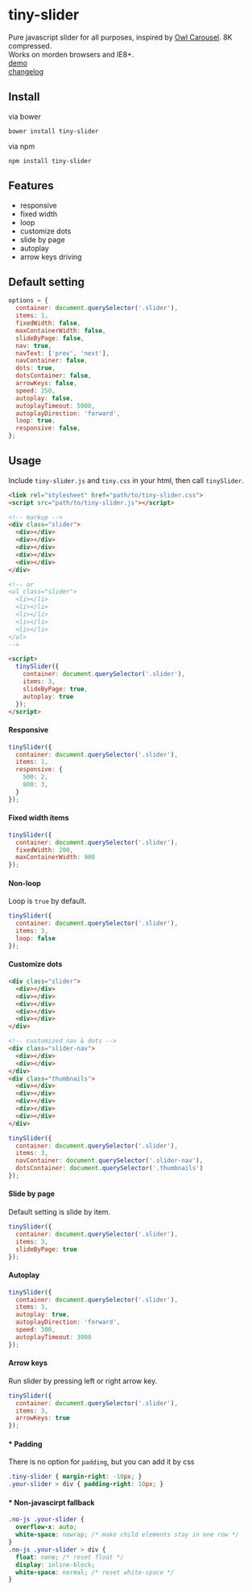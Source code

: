 # tiny-slider
Pure javascript slider for all purposes, inspired by [Owl Carousel](http://owlcarousel.owlgraphic.com/). 8K compressed.    
Works on morden browsers and IE8+.   
[demo](http://creatiointl.org/gallery/william/tiny-slider/demo/)   
[changelog](https://github.com/ganlanyuan/tiny-slider/blob/master/changelog.md)  

## Install
via bower
```
bower install tiny-slider
```
via npm
```
npm install tiny-slider
```
## Features
+ responsive
+ fixed width
+ loop
+ customize dots
+ slide by page
+ autoplay
+ arrow keys driving

## Default setting
```javascript
options = {
  container: document.querySelector('.slider'),
  items: 1,
  fixedWidth: false,
  maxContainerWidth: false,
  slideByPage: false,
  nav: true,
  navText: ['prev', 'next'],
  navContainer: false,
  dots: true,
  dotsContainer: false,
  arrowKeys: false,
  speed: 250,
  autoplay: false,
  autoplayTimeout: 5000,
  autoplayDirection: 'forward',
  loop: true,
  responsive: false,
};
```
## Usage
Include `tiny-slider.js` and `tiny.css` in your html, then call `tinySlider`.
```html
<link rel="stylesheet" href="path/to/tiny-slider.css">
<script src="path/to/tiny-slider.js"></script>

<!-- markup -->
<div class="slider">
  <div></div>
  <div></div>
  <div></div>
  <div></div>
  <div></div>
</div>

<!-- or 
<ul class="slider">
  <li></li>
  <li></li>
  <li></li>
  <li></li>
  <li></li>
</ul> 
-->

<script>
  tinySlider({
    container: document.querySelector('.slider'),
    items: 3,
    slideByPage: true,
    autoplay: true
  });
</script>
```
#### Responsive
```javascript
tinySlider({
  container: document.querySelector('.slider'),
  items: 1,
  responsive: {
    500: 2,
    800: 3,
  }
});
```

#### Fixed width items
```javascript
tinySlider({
  container: document.querySelector('.slider'),
  fixedWidth: 200,
  maxContainerWidth: 900
});
```

#### Non-loop
Loop is `true` by default.
```javascript
tinySlider({
  container: document.querySelector('.slider'),
  items: 3,
  loop: false
});
```
#### Customize dots
```html
<div class="slider">
  <div></div>
  <div></div>
  <div></div>
  <div></div>
  <div></div>
</div>

<!-- customized nav & dots -->
<div class="slider-nav">
  <div></div>
  <div></div>
</div>
<div class="thumbnails">
  <div></div>
  <div></div>
  <div></div>
  <div></div>
  <div></div>
</div>
```
```javascript
tinySlider({
  container: document.querySelector('.slider'),
  items: 3,
  navContainer: document.querySelector('.slider-nav'),
  dotsContainer: document.querySelector('.thumbnails')
});
```

#### Slide by page
Default setting is slide by item.
```javascript
tinySlider({
  container: document.querySelector('.slider'),
  items: 3,
  slideByPage: true
});
```

#### Autoplay
```javascript
tinySlider({
  container: document.querySelector('.slider'),
  items: 3,
  autoplay: true,
  autoplayDirection: 'forward',
  speed: 300,
  autoplayTimeout: 3000
});
```

#### Arrow keys
Run slider by pressing left or right arrow key.
```javascript
tinySlider({
  container: document.querySelector('.slider'),
  items: 3,
  arrowKeys: true
});
```

#### * Padding
There is no option for `padding`, but you can add it by css 
```css
.tiny-slider { margin-right: -10px; }
.your-slider > div { padding-right: 10px; }
``` 

#### * Non-javascirpt fallback
```css
.no-js .your-slider { 
  overflow-x: auto; 
  white-space: nowrap; /* make child elements stay in one row */
}
.no-js .your-slider > div { 
  float: none; /* reset float */
  display: inline-block;
  white-space: normal; /* reset white-space */
}
```


